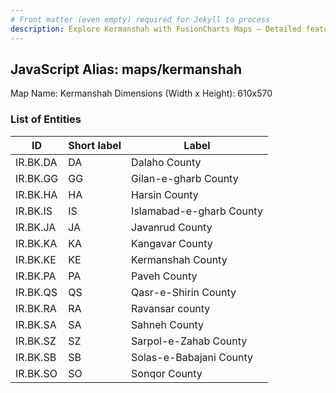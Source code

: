 ```yaml
---
# Front matter (even empty) required for Jekyll to process
description: Explore Kermanshah with FusionCharts Maps – Detailed features for seamless integration. Try now & enhance your data visualization today! 
---
```


## JavaScript Alias: maps/kermanshah

Map Name: Kermanshah
Dimensions (Width x Height): 610x570





### List of Entities

ID | Short label | Label
---|---|---|
IR.BK.DA|DA|Dalaho County
IR.BK.GG|GG|Gilan-e-gharb County
IR.BK.HA|HA|Harsin County
IR.BK.IS|IS|Islamabad-e-gharb County
IR.BK.JA|JA|Javanrud County
IR.BK.KA|KA|Kangavar County
IR.BK.KE|KE|Kermanshah County
IR.BK.PA|PA|Paveh County
IR.BK.QS|QS|Qasr-e-Shirin County
IR.BK.RA|RA|Ravansar county
IR.BK.SA|SA|Sahneh County
IR.BK.SZ|SZ|Sarpol-e-Zahab County
IR.BK.SB|SB|Solas-e-Babajani County
IR.BK.SO|SO|Sonqor County